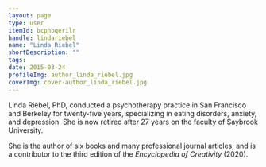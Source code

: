 ```yaml
---
layout: page
type: user
itemId: bcphbqerilr
handle: lindariebel
name: "Linda Riebel"
shortDescription: ""
tags:
date: 2015-03-24
profileImg: author_linda_riebel.jpg
coverImg: cover-author_linda_riebel.jpg
---
```


Linda Riebel, PhD, conducted a psychotherapy practice in San Francisco and Berkeley for twenty-five years, specializing in eating disorders, anxiety, and depression. She is now retired after 27 years on the faculty of Saybrook University.

She is the author of six books and many professional journal articles, and is a contributor to the third edition of the *Encyclopedia of Creativity* (2020). 

